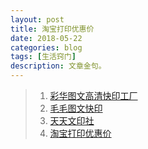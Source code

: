 ```yaml
---
layout: post
title: 淘宝打印优惠价
date: 2018-05-22
categories: blog
tags: [生活窍门]
description: 文章金句。
---
```



>1. [彩华图文高清快印工厂](https://item.taobao.com/item.htm?spm=a1z02.1.2016030118.d2016038.b9ac782dL4OqsX&id=521108310364&scm=1007.10157.81291.100200300000000&pvid=0dd9ed4b-5cae-43ed-987d-ed8ca7581ea8)
>1. [毛毛图文快印](https://item.taobao.com/item.htm?spm=a1z02.1.2016030118.d2016038.b9ac782dL4OqsX&id=526322051417&scm=1007.10157.81291.100200300000000&pvid=0dd9ed4b-5cae-43ed-987d-ed8ca7581ea8)
>1. [天天文印社](https://item.taobao.com/item.htm?spm=a1z09.2.0.0.13a03a93TzQL7V&id=528120317362&_u=q1f7koivd158)
>1. [淘宝打印优惠价](http://www.lukou.com/userfeed/12396672)
